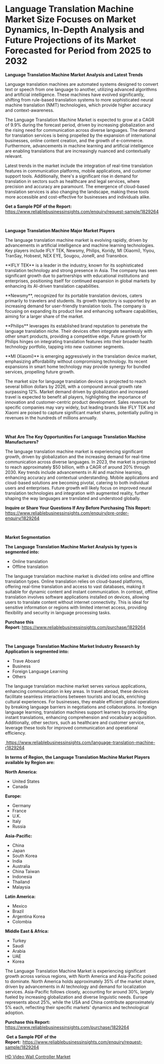 <p><h1>Language Translation Machine Market Size Focuses on Market Dynamics, In-Depth Analysis and Future Projections of its Market Forecasted for Period from 2025 to 2032</h1></p><p><strong>Language Translation Machine Market Analysis and Latest Trends</strong></p>
<p><p>Language translation machines are automated systems designed to convert text or speech from one language to another, utilizing advanced algorithms and artificial intelligence. These machines have evolved significantly, shifting from rule-based translation systems to more sophisticated neural machine translation (NMT) technologies, which provide higher accuracy and context-awareness.</p><p>The Language Translation Machine Market is expected to grow at a CAGR of 9.9% during the forecast period, driven by increasing globalization and the rising need for communication across diverse languages. The demand for translation services is being propelled by the expansion of international businesses, online content creation, and the growth of e-commerce. Furthermore, advancements in machine learning and artificial intelligence are enabling translations that are increasingly nuanced and contextually relevant.</p><p>Latest trends in the market include the integration of real-time translation features in communication platforms, mobile applications, and customer support tools. Additionally, there's a significant rise in demand for translation in sectors such as healthcare and legal services, where precision and accuracy are paramount. The emergence of cloud-based translation services is also changing the landscape, making these tools more accessible and cost-effective for businesses and individuals alike.</p></p>
<p><strong>Get a Sample PDF of the Report:&nbsp;</strong> <a href="https://www.reliablebusinessinsights.com/enquiry/request-sample/1829264?utm_campaign=2315&utm_medium=2&utm_source=Github&utm_content=ia&utm_term=06042025&utm_id=language-translation-machine">https://www.reliablebusinessinsights.com/enquiry/request-sample/1829264</a></p>
<p>&nbsp;</p>
<p><strong>Language Translation Machine Major Market Players</strong></p>
<p><p>The language translation machine market is evolving rapidly, driven by advancements in artificial intelligence and machine learning technologies. Key players include IFLY TEK, Newsmy, Philips, Koridy, MI (Xiaomi), Yiyou, TranSay, Hobsest, NEX EYE, Sougou, JoneR, and Transnbox. </p><p>**IFLY TEK** is a leader in the industry, known for its sophisticated translation technology and strong presence in Asia. The company has seen significant growth due to partnerships with educational institutions and enterprises, positioning itself for continued expansion in global markets by enhancing its AI-driven translation capabilities.</p><p>**Newsmy**, recognized for its portable translation devices, caters primarily to travelers and students. Its growth trajectory is supported by an increasing demand for user-friendly translation tools. The company is focusing on expanding its product line and enhancing software capabilities, aiming for a larger share of the market.</p><p>**Philips** leverages its established brand reputation to penetrate the language translation niche. Their devices often integrate seamlessly with other smart products, providing a competitive edge. Future growth for Philips hinges on integrating translation features into their broader health technology portfolio, tapping into new customer segments.</p><p>**MI (Xiaomi)** is emerging aggressively in the translation device market, emphasizing affordability without compromising technology. Its recent expansions in smart home technology may provide synergy for bundled services, propelling future growth.</p><p>The market size for language translation devices is projected to reach several billion dollars by 2026, with a compound annual growth rate surpassing 12%. Market demand driven by globalization and increased travel is expected to benefit all players, highlighting the importance of innovation and customer-centric product development. Sales revenues for specific companies may vary widely, but leading brands like IFLY TEK and Xiaomi are poised to capture significant market shares, potentially pulling in revenues in the hundreds of millions annually.</p></p>
<p>&nbsp;</p>
<p><strong>What Are The Key Opportunities For Language Translation Machine Manufacturers?</strong></p>
<p><p>The language translation machine market is experiencing significant growth, driven by globalization and the increasing demand for real-time communication across diverse languages. In 2023, the market is projected to reach approximately $50 billion, with a CAGR of around 20% through 2030. Key trends include advancements in AI and machine learning, enhancing accuracy and contextual understanding. Mobile applications and cloud-based solutions are becoming pivotal, catering to both individual users and enterprises. Future growth will likely focus on improved neural translation technologies and integration with augmented reality, further shaping the way languages are translated and understood globally.</p></p>
<p><strong>Inquire or Share Your Questions If Any Before Purchasing This Report:</strong> <a href="https://www.reliablebusinessinsights.com/enquiry/pre-order-enquiry/1829264?utm_campaign=2315&utm_medium=2&utm_source=Github&utm_content=ia&utm_term=06042025&utm_id=language-translation-machine">https://www.reliablebusinessinsights.com/enquiry/pre-order-enquiry/1829264</a></p>
<p>&nbsp;</p>
<p><strong>Market Segmentation</strong></p>
<p><strong>The Language Translation Machine Market Analysis by types is segmented into:</strong></p>
<p><ul><li>Online translation</li><li>Offline translation</li></ul></p>
<p><p>The language translation machine market is divided into online and offline translation types. Online translation relies on cloud-based platforms, offering real-time translation and access to vast databases, making it suitable for dynamic content and instant communication. In contrast, offline translation involves software applications installed on devices, allowing users to translate content without internet connectivity. This is ideal for sensitive information or regions with limited internet access, providing flexibility and security in language processing tasks.</p></p>
<p><strong>Purchase this Report:&nbsp;</strong><a href="https://www.reliablebusinessinsights.com/purchase/1829264?utm_campaign=2315&utm_medium=2&utm_source=Github&utm_content=ia&utm_term=06042025&utm_id=language-translation-machine">https://www.reliablebusinessinsights.com/purchase/1829264</a></p>
<p>&nbsp;</p>
<p><strong>The Language Translation Machine Market Industry Research by Application is segmented into:</strong></p>
<p><ul><li>Trave Aboard</li><li>Business</li><li>Foreign Language Learning</li><li>Others</li></ul></p>
<p><p>The language translation machine market serves various applications, enhancing communication in key areas. In travel abroad, these devices facilitate seamless interactions between tourists and locals, enriching cultural experiences. For businesses, they enable efficient global operations by breaking language barriers in negotiations and collaborations. In foreign language learning, translation machines support learners by providing instant translations, enhancing comprehension and vocabulary acquisition. Additionally, other sectors, such as healthcare and customer service, leverage these tools for improved communication and operational efficiency.</p></p>
<p><a href="https://www.reliablebusinessinsights.com/language-translation-machine-r1829264?utm_campaign=2315&utm_medium=2&utm_source=Github&utm_content=ia&utm_term=06042025&utm_id=language-translation-machine">&nbsp;https://www.reliablebusinessinsights.com/language-translation-machine-r1829264</a></p>
<p><strong>In terms of Region, the Language Translation Machine Market Players available by Region are:</strong></p>
<p>
    <p> <strong> North America: </strong>
        <ul>
            <li>United States</li>
            <li>Canada</li>
        </ul>
        </p> 
    <p> <strong> Europe: </strong>
        <ul>
            <li>Germany</li>
            <li>France</li>
            <li>U.K.</li>
            <li>Italy</li>
            <li>Russia</li>
        </ul>
        </p> 
    <p> <strong> Asia-Pacific: </strong>
        <ul>
            <li>China</li>
            <li>Japan</li>
            <li>South Korea</li>
            <li>India</li>
            <li>Australia</li>
            <li>China Taiwan</li>
            <li>Indonesia</li>
            <li>Thailand</li>
            <li>Malaysia</li>
        </ul>
        </p> 
    <p> <strong> Latin America: </strong>
        <ul>
            <li>Mexico</li>
            <li>Brazil</li>
            <li>Argentina Korea</li>
            <li>Colombia</li>
        </ul>
        </p> 
    <p> <strong> Middle East & Africa: </strong>
        <ul>
            <li>Turkey</li>
            <li>Saudi</li>
            <li>Arabia</li>
            <li>UAE</li>
            <li>Korea</li>
        </ul>
    </p>
    </p>
<p><p>The Language Translation Machine Market is experiencing significant growth across various regions, with North America and Asia-Pacific poised to dominate. North America holds approximately 35% of the market share, driven by advancements in AI technology and demand for localization services. Asia-Pacific follows closely, accounting for around 30%, largely fueled by increasing globalization and diverse linguistic needs. Europe represents about 25%, while the USA and China contribute approximately 5% each, reflecting their specific markets' dynamics and technological adoption.</p></p>
<p><strong>Purchase this Report: </strong><a href="https://www.reliablebusinessinsights.com/purchase/1829264?utm_campaign=2315&utm_medium=2&utm_source=Github&utm_content=ia&utm_term=06042025&utm_id=language-translation-machine">https://www.reliablebusinessinsights.com/purchase/1829264</a></p>
<p>&nbsp;<strong>Get a Sample PDF of the Report:&nbsp;&nbsp;</strong><a href="https://www.reliablebusinessinsights.com/enquiry/request-sample/1829264?utm_campaign=2315&utm_medium=2&utm_source=Github&utm_content=ia&utm_term=06042025&utm_id=language-translation-machine">https://www.reliablebusinessinsights.com/enquiry/request-sample/1829264</a></p>
<p><strong></strong></p>
<p><p><a href="https://github.com/shondapmbau/Market-Research-Report-List-1/blob/main/hd-video-wall-controller-market.md?utm_campaign=2315&utm_medium=2&utm_source=Github&utm_content=ia&utm_term=06042025&utm_id=language-translation-machine">HD Video Wall Controller Market</a></p></p>